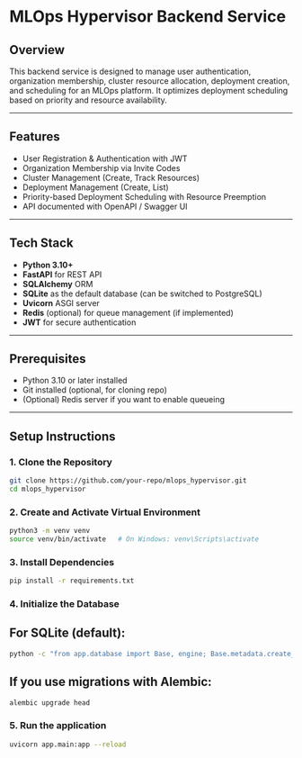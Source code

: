 # MLOps Hypervisor Backend Service

## Overview

This backend service is designed to manage user authentication, organization membership, cluster resource allocation, deployment creation, and scheduling for an MLOps platform. It optimizes deployment scheduling based on priority and resource availability.

---

## Features

- User Registration & Authentication with JWT
- Organization Membership via Invite Codes
- Cluster Management (Create, Track Resources)
- Deployment Management (Create, List)
- Priority-based Deployment Scheduling with Resource Preemption
- API documented with OpenAPI / Swagger UI

---

## Tech Stack

- **Python 3.10+**
- **FastAPI** for REST API
- **SQLAlchemy** ORM
- **SQLite** as the default database (can be switched to PostgreSQL)
- **Uvicorn** ASGI server
- **Redis** (optional) for queue management (if implemented)
- **JWT** for secure authentication

---

## Prerequisites

- Python 3.10 or later installed
- Git installed (optional, for cloning repo)
- (Optional) Redis server if you want to enable queueing

---

## Setup Instructions

### 1. Clone the Repository

```bash
git clone https://github.com/your-repo/mlops_hypervisor.git
cd mlops_hypervisor
```

### 2. Create and Activate Virtual Environment

```bash
python3 -m venv venv
source venv/bin/activate   # On Windows: venv\Scripts\activate
```

### 3. Install Dependencies

```bash
pip install -r requirements.txt
```

### 4. Initialize the Database

## For SQLite (default):

```bash
python -c "from app.database import Base, engine; Base.metadata.create_all(bind=engine)"
```

## If you use migrations with Alembic:
```bash
alembic upgrade head
```

### 5. Run the application

```bash
uvicorn app.main:app --reload
```



